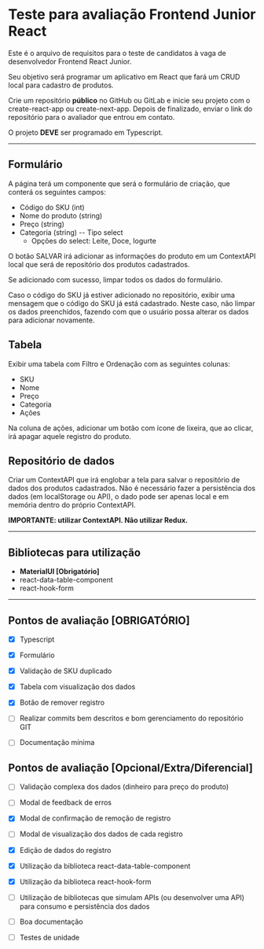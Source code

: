Teste para avaliação Frontend Junior React
==========================================

Este é o arquivo de requisitos para o teste de candidatos à vaga de desenvolvedor Frontend React Junior.

Seu objetivo será programar um aplicativo em React que fará um CRUD local para cadastro de produtos.

Crie um repositório **público** no GitHub ou GitLab e inicie seu projeto com o create-react-app ou create-next-app.
Depois de finalizado, enviar o link do repositório para o avaliador que entrou em contato.

O projeto **DEVE** ser programado em Typescript.

------

Formulário
----------

A página terá um componente que será o formulário de criação, que conterá os seguintes campos:

* Código do SKU (int)
* Nome do produto (string)
* Preço (string)
* Categoria (string) -- Tipo select
    * Opções do select: Leite, Doce, Iogurte

O botão SALVAR irá adicionar as informações do produto em um ContextAPI local que será de repositório dos produtos cadastrados.

Se adicionado com sucesso, limpar todos os dados do formulário.

Caso o código do SKU já estiver adicionado no repositório, exibir uma mensagem que o código do SKU já está cadastrado. Neste caso, não limpar os dados preenchidos, fazendo com que o usuário possa alterar os dados para adicionar novamente.

Tabela
------

Exibir uma tabela com Filtro e Ordenação com as seguintes colunas:

* SKU
* Nome
* Preço
* Categoria
* Ações

Na coluna de ações, adicionar um botão com ícone de lixeira, que ao clicar, irá apagar aquele registro do produto.


Repositório de dados
--------------------

Criar um ContextAPI que irá englobar a tela para salvar o repositório de dados dos produtos cadastrados. Não é necessário fazer a persistência dos dados (em localStorage ou API), o dado pode ser apenas local e em memória dentro do próprio ContextAPI.

**IMPORTANTE: utilizar ContextAPI. Não utilizar Redux.**

-----


Bibliotecas para utilização
---------------------------

* **MaterialUI [Obrigatório]**
* react-data-table-component
* react-hook-form

-----


Pontos de avaliação [OBRIGATÓRIO]
---------------------------------

- [X] Typescript
- [X] Formulário
- [X] Validação de SKU duplicado
- [X] Tabela com visualização dos dados
- [X] Botão de remover registro
- [ ] Realizar commits bem descritos e bom gerenciamento do repositório GIT
- [ ] Documentação mínima


Pontos de avaliação [Opcional/Extra/Diferencial]
------------------------------

- [ ] Validação complexa dos dados (dinheiro para preço do produto)
- [ ] Modal de feedback de erros
- [X] Modal de confirmação de remoção de registro
- [ ] Modal de visualização dos dados de cada registro
- [X] Edição de dados do registro
- [X] Utilização da biblioteca react-data-table-component
- [X] Utilização da biblioteca react-hook-form
- [ ] Utilização de bibliotecas que simulam APIs (ou desenvolver uma API) para consumo e persistência dos dados
- [ ] Boa documentação
- [ ] Testes de unidade

